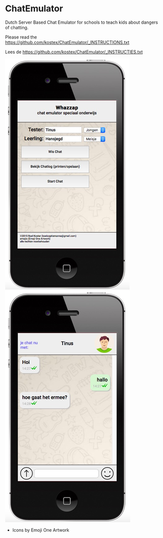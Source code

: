 # ChatEmulator
Dutch Server Based Chat Emulator for schools to teach kids about dangers of chatting.

Please read the <https://github.com/kostex/ChatEmulator/_INSTRUCTIONS.txt>

Lees de <https://github.com/kostex/ChatEmulator/_INSTRUCTIES.txt>


![Screenshot 1](/images/screenshot_1.jpg?raw=true "Screenshot 1")![Screenshot 2](/images/screenshot_2.jpg?raw=true "Screenshot 2")


- Icons by Emoji One Artwork
